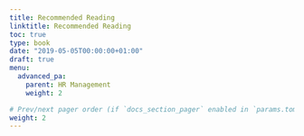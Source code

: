 ```yaml
---
title: Recommended Reading
linktitle: Recommended Reading
toc: true
type: book
date: "2019-05-05T00:00:00+01:00"
draft: true
menu:
  advanced_pa:
    parent: HR Management
    weight: 2

# Prev/next pager order (if `docs_section_pager` enabled in `params.toml`)
weight: 2
---
```


